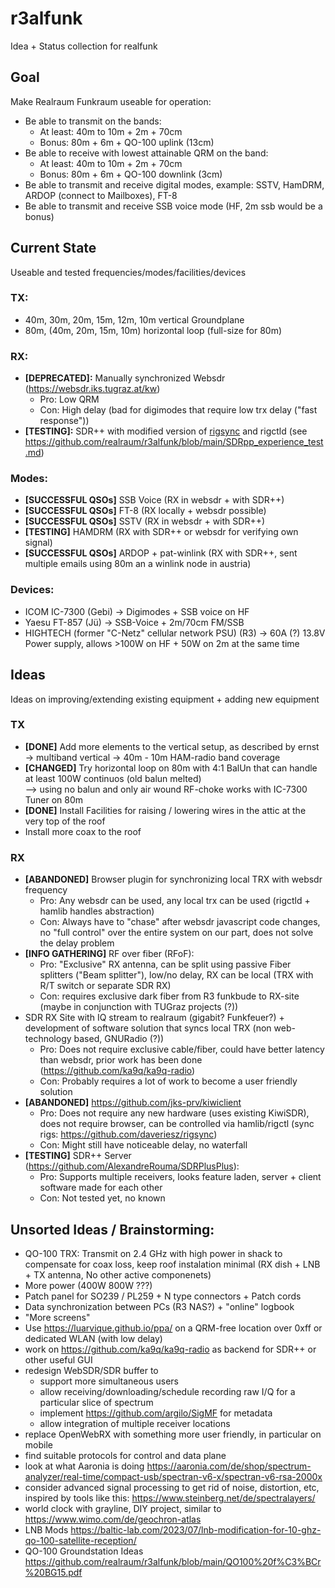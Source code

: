 # r3alfunk
Idea + Status collection for realfunk

## Goal
Make Realraum Funkraum useable for operation:
 * Be able to transmit on the bands:
   * At least: 40m to 10m + 2m + 70cm
   * Bonus: 80m + 6m + QO-100 uplink (13cm)
 * Be able to receive with lowest attainable QRM on the band:
   * At least: 40m to 10m + 2m + 70cm
   * Bonus: 80m + 6m + QO-100 downlink (3cm)
 * Be able to transmit and receive digital modes, example: SSTV, HamDRM, ARDOP (connect to Mailboxes), FT-8
 * Be able to transmit and receive SSB voice mode (HF, 2m ssb would be a bonus)

## Current State
Useable and tested frequencies/modes/facilities/devices
### TX:
* 40m, 30m, 20m, 15m, 12m, 10m vertical Groundplane
* 80m, (40m, 20m, 15m, 10m) horizontal loop (full-size for 80m)

### RX:
* __[DEPRECATED]:__ Manually synchronized Websdr (https://websdr.iks.tugraz.at/kw)
  * Pro: Low QRM
  * Con: High delay (bad for digimodes that require low trx delay ("fast response"))
* __[TESTING]:__ SDR++ with modified version of [rigsync](https://github.com/GNUFox/rigsync) and rigctld (see https://github.com/realraum/r3alfunk/blob/main/SDRpp_experience_test.md)

### Modes:
* __[SUCCESSFUL QSOs]__ SSB Voice (RX in websdr + with SDR++)
* __[SUCCESSFUL QSOs]__ FT-8 (RX locally + websdr possible)
* __[SUCCESSFUL QSOs]__ SSTV (RX in websdr + with SDR++)
* __[TESTING]__ HAMDRM (RX with SDR++ or websdr for verifying own signal)
* __[SUCCESSFUL QSOs]__ ARDOP + pat-winlink (RX with SDR++, sent multiple emails using 80m an a winlink node in austria)

### Devices:
* ICOM IC-7300 (Gebi) -> Digimodes + SSB voice on HF
* Yaesu FT-857 (Jü) -> SSB-Voice + 2m/70cm FM/SSB
* HIGHTECH (former "C-Netz" cellular network PSU) (R3) -> 60A (?) 13.8V Power supply, allows >100W on HF + 50W on 2m at the same time

## Ideas
Ideas on improving/extending existing equipment + adding new equipment
### TX
* __[DONE]__ Add more elements to the vertical setup, as described by ernst -> multiband vertical -> 40m - 10m HAM-radio band coverage
* __[CHANGED]__ Try horizontal loop on 80m with 4:1 BalUn that can handle at least 100W continuos (old balun melted)  
  --> using no balun and only air wound RF-choke works with IC-7300 Tuner on 80m
* __[DONE]__ Install Facilities for raising / lowering wires in the attic at the very top of the roof
* Install more coax to the roof

### RX
* __[ABANDONED]__ Browser plugin for synchronizing local TRX with websdr frequency
  * Pro: Any websdr can be used, any local trx can be used (rigctld + hamlib handles abstraction)
  * Con: Always have to "chase" after websdr javascript code changes, no "full control" over the entire system on our part, does not solve the delay problem
* __[INFO GATHERING]__ RF over fiber (RFoF):
  * Pro: "Exclusive" RX antenna, can be split using passive Fiber splitters ("Beam splitter"), low/no delay, RX can be local (TRX with R/T switch or separate SDR RX)
  * Con: requires exclusive dark fiber from R3 funkbude to RX-site (maybe in conjunction with TUGraz projects (?))
* SDR RX Site with IQ stream to realraum (gigabit? Funkfeuer?) + development of software solution that syncs local TRX (non web-technology based,  GNURadio (?))
  * Pro: Does not require exclusive cable/fiber, could have better latency than websdr, prior work has been done (https://github.com/ka9q/ka9q-radio)
  * Con: Probably requires a lot of work to become a user friendly solution
* __[ABANDONED]__ https://github.com/jks-prv/kiwiclient
  * Pro: Does not require any new hardware (uses existing KiwiSDR), does not require browser, can be controlled via hamlib/rigctl (sync rigs: https://github.com/daveriesz/rigsync)
  * Con: Might still have noticeable delay, no waterfall
* __[TESTING]__  SDR++ Server (https://github.com/AlexandreRouma/SDRPlusPlus):
  * Pro: Supports multiple receivers, looks feature laden, server + client software made for each other
  * Con: Not tested yet, no known 

## Unsorted Ideas / Brainstorming:
* QO-100 TRX: Transmit on 2.4 GHz with high power in shack to compensate for coax loss, keep roof instalation minimal (RX dish + LNB + TX antenna, No other active componenets)
* More power (400W 800W ???)
* Patch panel for SO239 / PL259 + N type connectors + Patch cords
* Data synchronization between PCs (R3 NAS?) + "online" logbook
* "More screens"
* Use https://luarvique.github.io/ppa/ on a QRM-free location over 0xff or dedicated WLAN (with low delay)
* work on https://github.com/ka9q/ka9q-radio as backend for SDR++ or other useful GUI
* redesign WebSDR/SDR buffer to
  * support more simultaneous users
  * allow receiving/downloading/schedule recording raw I/Q for a particular slice of spectrum
  * implement https://github.com/argilo/SigMF for metadata
  * allow integration of multiple receiver locations
* replace OpenWebRX with something more user friendly, in particular on mobile
* find suitable protocols for control and data plane
* look at what Aaronia is doing https://aaronia.com/de/shop/spectrum-analyzer/real-time/compact-usb/spectran-v6-x/spectran-v6-rsa-2000x
* consider advanced signal processing to get rid of noise, distortion, etc, inspired by tools like this: https://www.steinberg.net/de/spectralayers/
* world clock with grayline, DIY project, similar to https://www.wimo.com/de/geochron-atlas
* LNB Mods https://baltic-lab.com/2023/07/lnb-modification-for-10-ghz-qo-100-satellite-reception/
* QO-100 Groundstation Ideas https://github.com/realraum/r3alfunk/blob/main/QO100%20f%C3%BCr%20BG15.pdf
